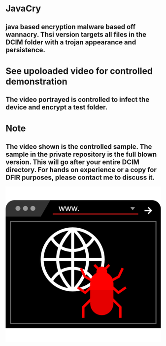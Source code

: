 # JavaCry
 ## java based encryption malware based off wannacry. Thsi version targets all files in the DCIM folder with a trojan appearance and persistence.
 
 # See upoloaded video for controlled demonstration
 
 ## The video portrayed is controlled to infect the device and encrypt a test folder.
 
 # Note
 
 ## The video shown is the controlled sample. The sample in the private repository is the full blown version. This will go after your entire DCIM directory. For hands on experience or a copy for DFIR purposes, please contact me to discuss it.
 
 
 ![iSpeed Test Image](browser.png)
